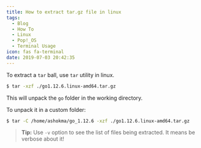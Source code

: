 ```yaml
---
title: How to extract tar.gz file in linux
tags:
  - Blog
  - How To
  - Linux
  - Pop!_OS
  - Terminal Usage
icon: fas fa-terminal
date: 2019-07-03 20:42:35
---
```


To extract a `tar` ball, use `tar` utility in linux.

```bash
$ tar -xzf ./go1.12.6.linux-amd64.tar.gz
```

This will unpack the `go` folder in the working directory.

To unpack it in a custom folder:

```bash
$ tar -C /home/ashokma/go_1.12.6 -xzf ./go1.12.6.linux-amd64.tar.gz
```

> **Tip:** Use `-v` option to see the list of files being extracted. It means be verbose about it!
